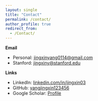 ```yaml
---
layout: single
title: "Contact"
permalink: /contact/
author_profile: true
redirect_from:
  - /Contact/
---
```


**Email**  
- Personal: <jingxinyang0114@gmail.com>  
- Stanford: <jingxiny@stanford.edu>

**Links**  
- LinkedIn: [linkedin.com/in/jingxin03](https://www.linkedin.com/in/jingxin03/)  
- GitHub: [yangjingxin123456](https://github.com/yangjingxin123456)  
- Google Scholar: [Profile](https://scholar.google.com/citations?user=jNGz9ccAAAAJ)
